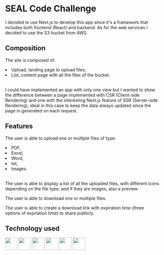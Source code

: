 <h1>SEAL Code Challenge</h1>

  <p>I decided to use Next.js to develop this app since it's a framework that includes both frontend (React) and backend. As for the web services I decided to use the S3 bucket from AWS.<p>

<h2>Composition</h2>
  <p>The site is composed of:</p>
  <li>Upload, landing page to upload files;</li>
  <li>List, content page with all the files of the bucket.</li><br/>
  
  <p>I could have implemented an app with only one view but I wanted to show the difference between a page implemented with CSR (Client-side Rendering) and one with the interesting Next.js feature of SSR (Server-side Rendering), ideal in this case to keep the data always updated since the page in generated on each request.</p>
    
  <h2>Features</h2>
  <p>The user is able to upload one or multiple files of type:</p>
  <li>PDF,</li>
  <li>Excel,</li>
  <li>Word,</li>
  <li>txt,</li>
  <li>images.</li><br/>
  <p>The user is able to display a list of all the uploaded files, with different icons depending on the file type, and if they are images, also a preview.</p>
  <p>The user is able to download one or multiple files.</p>
  <p>The user is able to create a download link with expiration time (three options of expiration time) to share publicly.</p>
 

<h2>Technology used</h2>
  <div style="display: flex, flex-direction: row">
    <img src="https://creazilla-store.fra1.digitaloceanspaces.com/icons/3220588/nextjs-icon-md.png" style="width: 40px" />
    <img src="https://cdn-icons-png.flaticon.com/512/5968/5968381.png" style="width: 40px"/>
    <img src="https://static-00.iconduck.com/assets.00/aws-icon-512x512-hniukvcn.png" style="width: 40px"/>
    <img src="https://cdn.iconscout.com/icon/free/png-256/free-amazon-s3-2968702-2464706.png" style="width: 40px"/>
    <img src="https://cdn-icons-png.flaticon.com/512/5968/5968672.png" style="width: 40px"/>
    <img src="https://static-00.iconduck.com/assets.00/moment-js-icon-1024x1024-44e1nhfw.png" style="width: 40px"/>
  </div>
